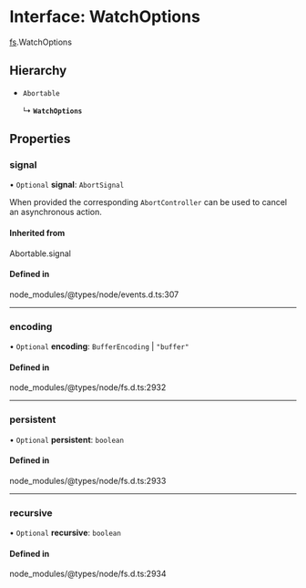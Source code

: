 # Interface: WatchOptions

[fs](../modules/fs.md).WatchOptions

## Hierarchy

- `Abortable`

  ↳ **`WatchOptions`**

## Properties

### signal

• `Optional` **signal**: `AbortSignal`

When provided the corresponding `AbortController` can be used to cancel an asynchronous action.

#### Inherited from

Abortable.signal

#### Defined in

node_modules/@types/node/events.d.ts:307

___

### encoding

• `Optional` **encoding**: `BufferEncoding` \| ``"buffer"``

#### Defined in

node_modules/@types/node/fs.d.ts:2932

___

### persistent

• `Optional` **persistent**: `boolean`

#### Defined in

node_modules/@types/node/fs.d.ts:2933

___

### recursive

• `Optional` **recursive**: `boolean`

#### Defined in

node_modules/@types/node/fs.d.ts:2934
